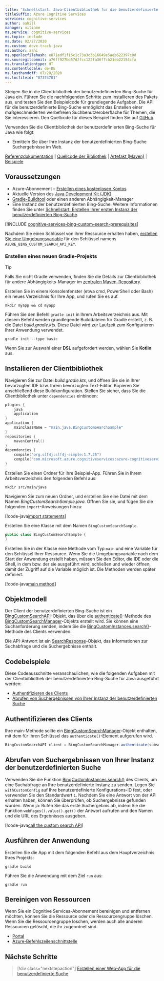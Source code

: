 ```yaml
---
title: 'Schnellstart: Java-Clientbibliothek für die benutzerdefinierte Bing-Suche'
titleSuffix: Azure Cognitive Services
services: cognitive-services
author: aahill
manager: nitinme
ms.service: cognitive-services
ms.topic: include
ms.date: 02/27/2020
ms.custom: devx-track-java
ms.author: aahi
ms.openlocfilehash: e871edf1f16c1c73a3c3b16649e5aeb622397c8d
ms.sourcegitcommit: a76ff927bd57d2fcc122fa36f7cb21eb22154cfa
ms.translationtype: HT
ms.contentlocale: de-DE
ms.lasthandoff: 07/28/2020
ms.locfileid: "87374701"
---
```

Steigen Sie in die Clientbibliothek der benutzerdefinierten Bing-Suche für Java ein. Führen Sie die nachfolgenden Schritte zum Installieren des Pakets aus, und testen Sie den Beispielcode für grundlegende Aufgaben. Die API für die benutzerdefinierte Bing-Suche ermöglicht das Erstellen einer maßgeschneiderten werbefreien Suchbenutzeroberfläche für Themen, die Sie interessieren. Den Quellcode für dieses Beispiel finden Sie auf [GitHub](https://github.com/Azure-Samples/cognitive-services-java-sdk-samples/tree/master/Search/BingCustomSearch).

Verwenden Sie die Clientbibliothek der benutzerdefinierten Bing-Suche für Java wie folgt:

* Ermitteln Sie über Ihre Instanz der benutzerdefinierten Bing-Suche Suchergebnisse im Web.

[Referenzdokumentation](https://docs.microsoft.com/java/api/overview/azure/cognitiveservices/client/bingcustomsearch?view=azure-java-stable) | [Quellcode der Bibliothek](https://github.com/Azure/azure-sdk-for-net/tree/master/sdk/cognitiveservices/Search.BingCustomSearch) | [Artefakt (Maven)](https://search.maven.org/artifact/com.microsoft.azure.cognitiveservices/azure-cognitiveservices-customsearch/) | [Beispiele](https://github.com/Azure-Samples/cognitive-services-java-sdk-samples)

## <a name="prerequisites"></a>Voraussetzungen

* Azure-Abonnement – [Erstellen eines kostenlosen Kontos](https://azure.microsoft.com/free/cognitive-services/)
* Aktuelle Version des [Java Development Kit (JDK)](https://www.oracle.com/technetwork/java/javase/downloads/index.html)
* [Gradle-Buildtool](https://gradle.org/install/) oder einen anderen Abhängigkeit-Manager
* Eine Instanz der benutzerdefinierten Bing-Suche. Weitere Informationen finden Sie unter [Schnellstart: Erstellen Ihrer ersten Instanz der benutzerdefinierten Bing-Suche](../../quick-start.md).

[!INCLUDE [cognitive-services-bing-custom-search-prerequisites](~/includes/cognitive-services-bing-custom-search-signup-requirements.md)]

Nachdem Sie einen Schlüssel von ihrer Ressource erhalten haben, [erstellen Sie eine Umgebungsvariable](https://docs.microsoft.com/azure/cognitive-services/cognitive-services-apis-create-account#configure-an-environment-variable-for-authentication) für den Schlüssel namens `AZURE_BING_CUSTOM_SEARCH_API_KEY`.

### <a name="create-a-new-gradle-project"></a>Erstellen eines neuen Gradle-Projekts

> [!TIP]
> Falls Sie nicht Gradle verwenden, finden Sie die Details zur Clientbibliothek für andere Abhängigkeits-Manager im [zentralen Maven-Repository](https://search.maven.org/artifact/com.microsoft.azure.cognitiveservices/azure-cognitiveservices-textanalytics/).

Erstellen Sie in einem Konsolenfenster (etwa cmd, PowerShell oder Bash) ein neues Verzeichnis für Ihre App, und rufen Sie es auf.

```console
mkdir myapp && cd myapp
```

Führen Sie den Befehl `gradle init` in Ihrem Arbeitsverzeichnis aus. Mit diesem Befehl werden grundlegende Builddateien für Gradle erstellt, z. B. die Datei *build.gradle.kts*. Diese Datei wird zur Laufzeit zum Konfigurieren Ihrer Anwendung verwendet.

```console
gradle init --type basic
```

Wenn Sie zur Auswahl einer **DSL** aufgefordert werden, wählen Sie **Kotlin** aus.

## <a name="install-the-client-library"></a>Installieren der Clientbibliothek

Navigieren Sie zur Datei *build.gradle.kts*, und öffnen Sie sie in Ihrer bevorzugten IDE bzw. Ihrem bevorzugten Text-Editor. Kopieren Sie anschließend diese Buildkonfiguration. Stellen Sie sicher, dass Sie die Clientbibliothek unter `dependencies` einbinden:

```kotlin
plugins {
    java
    application
}
application {
    mainClassName = "main.java.BingCustomSearchSample"
}
repositories {
    mavenCentral()
}
dependencies {
    compile("org.slf4j:slf4j-simple:1.7.25")
    compile("com.microsoft.azure.cognitiveservices:azure-cognitiveservices-customsearch:1.0.2")
}
```

Erstellen Sie einen Ordner für Ihre Beispiel-App. Führen Sie in Ihrem Arbeitsverzeichnis den folgenden Befehl aus:

```console
mkdir src/main/java
```

Navigieren Sie zum neuen Ordner, und erstellen Sie eine Datei mit dem Namen *BingCustomSearchSample.java*. Öffnen Sie sie, und fügen Sie die folgenden `import`-Anweisungen hinzu:


[!code-java[import statements](~/cognitive-services-java-sdk-samples/Search/BingCustomSearch/src/main/java/BingCustomSearchSample.java?name=imports)]

Erstellen Sie eine Klasse mit dem Namen `BingCustomSearchSample`.

```java
public class BingCustomSearchSample {
}
```

Erstellen Sie in der Klasse eine Methode vom Typ `main` und eine Variable für den Schlüssel Ihrer Ressource. Wenn Sie die Umgebungsvariable nach dem Start der Anwendung erstellt haben, müssen Sie den Editor, die IDE oder die Shell, in dem bzw. der sie ausgeführt wird, schließen und wieder öffnen, damit der Zugriff auf die Variable möglich ist. Die Methoden werden später definiert.

[!code-java[main method](~/cognitive-services-java-sdk-samples/Search/BingCustomSearch/src/main/java/BingCustomSearchSample.java?name=main)]

## <a name="object-model"></a>Objektmodell

Der Client der benutzerdefinierten Bing-Suche ist ein [BingCustomSearchAPI](https://docs.microsoft.com/java/api/com.microsoft.azure.cognitiveservices.search.customsearch.bingcustomsearchapi?view=azure-java-stable)-Objekt, das über die [authenticate()](https://docs.microsoft.com/java/api/com.microsoft.azure.cognitiveservices.search.customsearch.bingcustomsearchmanager.authenticate)-Methode des [BingCustomSearchManager](https://docs.microsoft.com/java/api/com.microsoft.azure.cognitiveservices.search.customsearch.bingcustomsearchmanager?view=azure-java-stable)-Objekts erstellt wird. Sie können eine Suchanforderung senden, indem Sie die [BingCustomInstances.search()](https://docs.microsoft.com/java/api/com.microsoft.azure.cognitiveservices.search.customsearch.bingcustominstances.search?view=azure-java-stable#com_microsoft_azure_cognitiveservices_search_customsearch_BingCustomInstances_search__)-Methode des Clients verwenden.

Die API-Antwort ist ein [SearchResponse](https://docs.microsoft.com/java/api/com.microsoft.azure.cognitiveservices.search.customsearch.models.searchresponse?view=azure-java-stable)-Objekt, das Informationen zur Suchabfrage und die Suchergebnisse enthält.

## <a name="code-examples"></a>Codebeispiele

Diese Codeausschnitte veranschaulichen, wie die folgenden Aufgaben mit der Clientbibliothek der benutzerdefinierten Bing-Suche für Java ausgeführt werden:

* [Authentifizieren des Clients](#authenticate-the-client)
* [Abrufen von Suchergebnissen von Ihrer Instanz der benutzerdefinierten Suche](#get-search-results-from-your-custom-search-instance)

## <a name="authenticate-the-client"></a>Authentifizieren des Clients

Ihre main-Methode sollte ein [BingCustomSearchManager](https://docs.microsoft.com/java/api/com.microsoft.azure.cognitiveservices.search.customsearch.bingcustomsearchapi?view=azure-java-stable)-Objekt enthalten, mit dem für Ihren Schlüssel das `authenticate()`-Element aufgerufen wird.

```java
BingCustomSearchAPI client = BingCustomSearchManager.authenticate(subscriptionKey);
```

## <a name="get-search-results-from-your-custom-search-instance"></a>Abrufen von Suchergebnissen von Ihrer Instanz der benutzerdefinierten Suche

Verwenden Sie die Funktion [BingCustomInstances.search()](https://docs.microsoft.com/java/api/com.microsoft.azure.cognitiveservices.search.customsearch.bingcustominstances.search?view=azure-java-stable#com_microsoft_azure_cognitiveservices_search_customsearch_BingCustomInstances_search__) des Clients, um eine Suchabfrage an Ihre benutzerdefinierte Instanz zu senden. Legen Sie `withCustomConfig` auf Ihre benutzerdefinierte Konfigurations-ID fest, oder verwenden Sie den Standardwert `1`. Nachdem Sie eine Antwort von der API erhalten haben, können Sie überprüfen, ob Suchergebnisse gefunden wurden. Wenn ja: Rufen Sie das erste Suchergebnis ab, indem Sie die Funktion `webPages().value().get()` der Antwort aufrufen und den Namen und die URL des Ergebnisses ausgeben.

[!code-java[call the custom search API](~/cognitive-services-java-sdk-samples/Search/BingCustomSearch/src/main/java/BingCustomSearchSample.java?name=runSample)]

## <a name="run-the-application"></a>Ausführen der Anwendung

Erstellen Sie die App mit dem folgenden Befehl aus dem Hauptverzeichnis Ihres Projekts:

```console
gradle build
```

Führen Sie die Anwendung mit dem Ziel `run` aus:

```console
gradle run
```

## <a name="clean-up-resources"></a>Bereinigen von Ressourcen

Wenn Sie ein Cognitive Services-Abonnement bereinigen und entfernen möchten, können Sie die Ressource oder die Ressourcengruppe löschen. Wenn Sie die Ressourcengruppe löschen, werden auch alle anderen Ressourcen gelöscht, die ihr zugeordnet sind.

* [Portal](../../../cognitive-services-apis-create-account.md#clean-up-resources)
* [Azure-Befehlszeilenschnittstelle](../../../cognitive-services-apis-create-account-cli.md#clean-up-resources)

## <a name="next-steps"></a>Nächste Schritte

> [!div class="nextstepaction"]
> [Erstellen einer Web-App für die benutzerdefinierte Suche](../../tutorials/custom-search-web-page.md)
